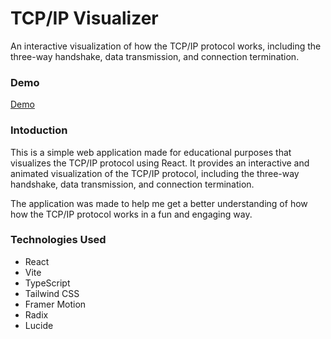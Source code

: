 # TCP/IP Visualizer

An interactive visualization of how the TCP/IP protocol works, including the three-way handshake, data transmission, and connection termination.

### Demo

[Demo](https://tcp-ip-visualizer.vercel.app/)

### Intoduction

This is a simple web application made for educational purposes that visualizes the TCP/IP protocol using React. It provides an interactive and animated visualization of the TCP/IP protocol, including the three-way handshake, data transmission, and connection termination.

The application was made to help me get a better understanding of how how the TCP/IP protocol works in a fun and engaging way.

### Technologies Used

- React
- Vite
- TypeScript
- Tailwind CSS
- Framer Motion
- Radix
- Lucide
